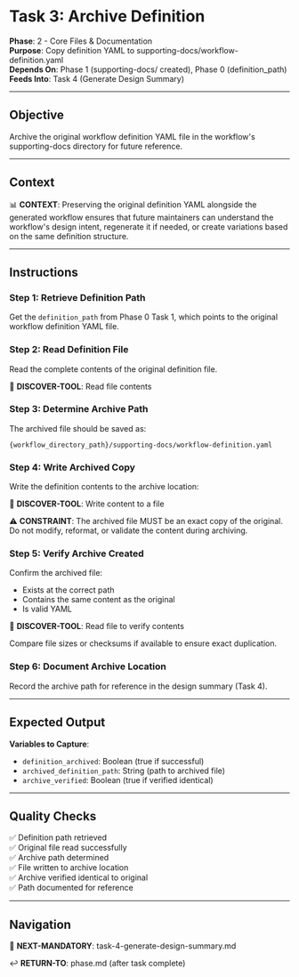 # Task 3: Archive Definition

**Phase**: 2 - Core Files & Documentation  
**Purpose**: Copy definition YAML to supporting-docs/workflow-definition.yaml  
**Depends On**: Phase 1 (supporting-docs/ created), Phase 0 (definition_path)  
**Feeds Into**: Task 4 (Generate Design Summary)

---

## Objective

Archive the original workflow definition YAML file in the workflow's supporting-docs directory for future reference.

---

## Context

📊 **CONTEXT**: Preserving the original definition YAML alongside the generated workflow ensures that future maintainers can understand the workflow's design intent, regenerate it if needed, or create variations based on the same definition structure.

---

## Instructions

### Step 1: Retrieve Definition Path

Get the `definition_path` from Phase 0 Task 1, which points to the original workflow definition YAML file.

### Step 2: Read Definition File

Read the complete contents of the original definition file.

📖 **DISCOVER-TOOL**: Read file contents

### Step 3: Determine Archive Path

The archived file should be saved as:

```
{workflow_directory_path}/supporting-docs/workflow-definition.yaml
```

### Step 4: Write Archived Copy

Write the definition contents to the archive location:

📖 **DISCOVER-TOOL**: Write content to a file

⚠️ **CONSTRAINT**: The archived file MUST be an exact copy of the original. Do not modify, reformat, or validate the content during archiving.

### Step 5: Verify Archive Created

Confirm the archived file:
- Exists at the correct path
- Contains the same content as the original
- Is valid YAML

📖 **DISCOVER-TOOL**: Read file to verify contents

Compare file sizes or checksums if available to ensure exact duplication.

### Step 6: Document Archive Location

Record the archive path for reference in the design summary (Task 4).

---

## Expected Output

**Variables to Capture**:
- `definition_archived`: Boolean (true if successful)
- `archived_definition_path`: String (path to archived file)
- `archive_verified`: Boolean (true if verified identical)

---

## Quality Checks

✅ Definition path retrieved  
✅ Original file read successfully  
✅ Archive path determined  
✅ File written to archive location  
✅ Archive verified identical to original  
✅ Path documented for reference

---

## Navigation

🎯 **NEXT-MANDATORY**: task-4-generate-design-summary.md

↩️ **RETURN-TO**: phase.md (after task complete)

